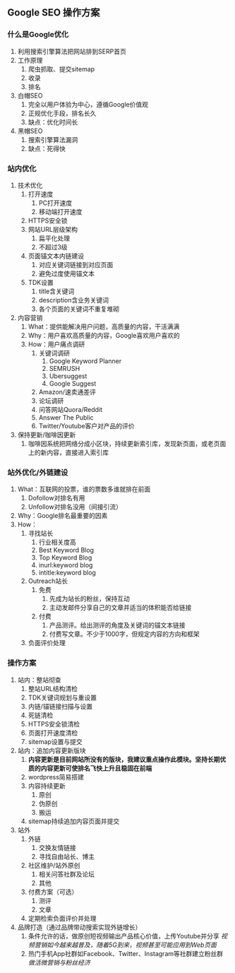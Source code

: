 ## Google SEO 操作方案

### 什么是Google优化

1. 利用搜索引擎算法把网站排到SERP首页
1. 工作原理
	1. 爬虫抓取、提交sitemap
	1. 收录
	1. 排名
1. 白帽SEO
	1. 完全以用户体验为中心，遵循Google价值观
	1. 正规优化手段，排名长久
	1. 缺点：优化时间长
1. 黑帽SEO
	1. 搜索引擎算法漏洞
	1. 缺点：死得快

### 站内优化

1. 技术优化
	1. 打开速度
		1. PC打开速度
		1. 移动端打开速度
	1. HTTPS安全锁
	1. 网站URL层级架构
		1. 扁平化处理
		1. 不超过3级
	1. 页面锚文本内链建设
		1. 对应关键词链接到对应页面
		1. 避免过度使用锚文本
	1. TDK设置
		1. title含关键词
		1. description含业务关键词
		1. 各个页面的关键词不重复堆砌
1. 内容营销
	1. What：提供能解决用户问题，高质量的内容，干活满满
	1. Why：用户喜欢高质量的内容，Google喜欢用户喜欢的
	1. How：用户痛点调研
		1. 关键词调研
			1. Google Keyword Planner
			1. SEMRUSH
			1. Ubersuggest
			1. Google Suggest
		1. Amazon/速卖通差评
		1. 论坛调研
		1. 问答网站Quora/Reddit
		1. Answer The Public
		1. Twitter/Youtube客户对产品的评价
1. 保持更新/咖啡因更新
	1. 咖啡因系统把网络分成小区块，持续更新索引库，发现新页面，或老页面上的新内容，直接进入索引库

### 站外优化/外链建设

1. What：互联网的投票，谁的票数多谁就排在前面
	1. Dofollow对排名有用
	1. Unfollow对排名没用（间接引流）
1. Why：Google排名最重要的因素
1. How：
	1. 寻找站长
		1. 行业相关度高
		1. Best Keyword Blog
		1. Top Keyword Blog
		1. inurl:keyword blog
		1. intitle:keyword blog
	1. Outreach站长
		1. 免费
			1. 先成为站长的粉丝，保持互动
			1. 主动发邮件分享自己的文章并适当的体积能否给链接
		1. 付费
			1. 产品测评。给出测评的角度及关键词的锚文本链接
			1. 付费写文章。不少于1000字，但规定内容的方向和框架
	1. 负面评价处理

### 操作方案

1. 站内：整站彻查
	1. 整站URL结构清检
	1. TDK关键词规划与重设置
	1. 内链/锚链接扫描与设置
	1. 死链清检
	1. HTTPS安全锁清检
	1. 页面打开速度清检
	1. sitemap设置与提交
1. 站内：追加内容更新版块
	1. **内容更新是目前网站所没有的版块，我建议重点操作此模块。坚持长期优质的内容更新可使排名飞快上升且稳固在前端**
	1. wordpress简易搭建
	1. 内容持续更新
		1. 原创
		1. 伪原创
		1. 搬运
	1. sitemap持续追加内容页面并提交
1. 站外
	1. 外链
		1. 交换友情链接
		1. 寻找自由站长、博主
	1. 社区维护/站外原创
		1. 相关问答社群及论坛
		1. 其他
	1. 付费方案（可选）
		1. 测评
		1. 文章
	1. 定期检索负面评价并处理
1. 品牌打造（通过品牌带动搜索实现外链增长）
	1. 条件允许的话，做原创短视频输出产品核心价值，上传Youtube并分享 *视频营销如今越来越普及，随着5G到来，视频甚至可能应用到Web页面*
	1. 热门手机App社群如Facebook、Twitter、Instagram等社群建立粉丝群 *做活微营销与粉丝经济*